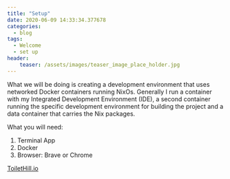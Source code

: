 ```yaml
---
title: "Setup"
date: 2020-06-09 14:33:34.377678
categories:
  - blog
tags:
  - Welcome
  - set up
header:
    teaser: /assets/images/teaser_image_place_holder.jpg
---
```


What we will be doing is creating a development environment that uses networked
Docker containers running NixOs.  Generally I run a container with my
Integrated Development Environment (IDE), a second container running the
specific development environment for building the project and a data container
that carries the Nix packages.


What you will need:
1. Terminal App
2. Docker
3. Browser: Brave or Chrome



<a href="{{ site.data.links.toilethill }}" target="_blank">ToiletHill.io</a>
